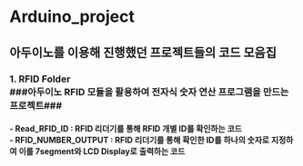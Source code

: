 # Arduino_project
<h2>아두이노를 이용해 진행했던 프로젝트들의 코드 모음집</h2>

<p><h3>1. RFID Folder<br>###아두이노 RFID 모듈을 활용하여 전자식 숫자 연산 프로그램을 만드는 프로젝트###</h3><h4>
- Read_RFID_ID : RFID 리더기를 통해 RFID 개별 ID를 확인하는 코드<br>
- RFID_NUMBER_OUTPUT : RFID 리더기를 통해 확인한 ID를 하나의 숫자로 지정하여 이를 7segment와 LCD Display로 출력하는 코드</h4></p>
